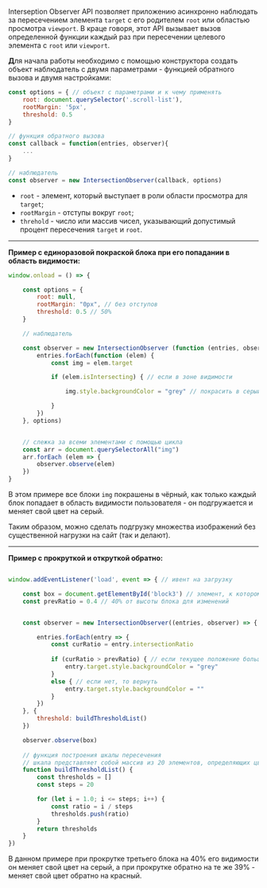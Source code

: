 Interseption Observer API позволяет приложению асинхронно наблюдать за пересечением элемента `target` с его родителем `root` или областью просмотра `viewport`. В краце говоря, этот API вызывает вызов определенной функции каждый раз при пересечении целевого элемента с `root` или `viewport`.

**Д**ля начала работы необходимо с помощью конструктора создать объект наблюдатель с двумя параметрами - функцией обратного вызова и двумя настройками:

```javascript
const options = { // объект с параметрами и к чему применять
    root: document.querySelector('.scroll-list'),
    rootMargin: '5px',
    threshold: 0.5
}

// функция обратного вызова
const callback = function(entries, observer){
    ...
}

// наблюдатель
const observer = new IntersectionObserver(callback, options)
```

* `root` - элемент, который выступает в роли области просмотра для `target`;
* `rootMargin` - отступы вокруг `root`;
* `threhold` - число или массив чисел, указывающий допустимый процент пересечения `target` и `root`.

***

**Пример с единоразовой покраской блока при его попадании в область видимости:**

```javascript
window.onload = () => {

    const options = {
        root: null,
        rootMargin: "0px", // без отступов
        threshold: 0.5 // 50%
    }

    // наблюдатель

    const observer = new IntersectionObserver (function (entries, observer) {
        entries.forEach(function (elem) {
            const img = elem.target

            if (elem.isIntersecting) { // если в зоне видимости

                img.style.backgroundColor = "grey" // покрасить в серый

            }
        })
    }, options)


    // слежка за всеми элементами с помощью цикла
    const arr = document.querySelectorAll("img")
    arr.forEach (elem => {
        observer.observe(elem)
    })
}
```

В этом примере все блоки `img` покрашены в чёрный, как только каждый блок попадает в область видимости пользователя - он подгружается и меняет свой цвет на серый. 

Таким образом, можно сделать подгрузку множества изображений без существенной нагрузки на сайт (так и делают).

***

**Пример с прокруткой и откруткой обратно:**

```javascript

window.addEventListener('load', event => { // ивент на загрузку

    const box = document.getElementById('block3') // элемент, к которому применяется ленивая загрузка
    const prevRatio = 0.4 // 40% от высоты блока для изменений


    const observer = new IntersectionObserver((entries, observer) => { // конструктор, который принимает два параметра: первый - массив, второй - экспемпляр IntersectionObserver

        entries.forEach(entry => { 
            const curRatio = entry.intersectionRatio
           
            if (curRatio > prevRatio) { // если текущее положение больше, чем 40% высоты блока - применить покраску
                entry.target.style.backgroundColor = "grey"
            }
            else { // если нет, то вернуть
                entry.target.style.backgroundColor = ""
            }
        })
    }, {
        threshold: buildThresholdList()
    })

    observer.observe(box)
    
    // функция построения шкалы пересечения
    // шкала представляет собой массив из 20 элементов, определяющих цвет контейнера
    function buildThresholdList() {
        const thresholds = []
        const steps = 20

        for (let i = 1.0; i <= steps; i++) {
            const ratio = i / steps
            thresholds.push(ratio)
        }
        return thresholds
    }
})
```

В данном примере при прокрутке третьего блока на 40% его видимости он меняет свой цвет на серый, а при прокрутке обратно на те же 39% - меняет свой цвет обратно на красный.

